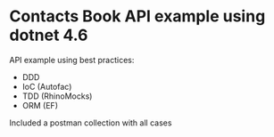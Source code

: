 # Contacts Book API example using dotnet 4.6

API example using best practices:
- DDD
- IoC (Autofac)
- TDD (RhinoMocks)
- ORM (EF)

Included a postman collection with all cases
